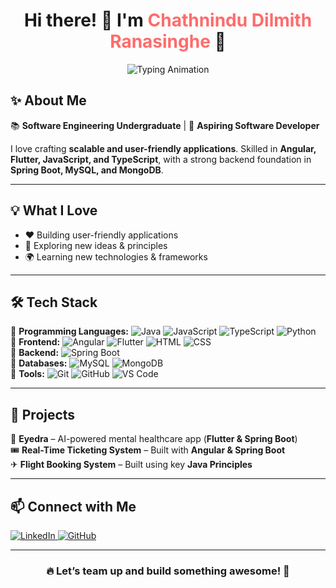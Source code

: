 <h1 align="center">Hi there! 👋 I'm <span style="color:#ff6b6b;">Chathnindu Dilmith Ranasinghe</span> 🚀</h1>

<p align="center"> 
  <img src="https://readme-typing-svg.herokuapp.com?font=Fira+Code&weight=600&size=22&pause=1000&color=3B82F6&center=true&vCenter=true&random=false&width=600&lines=Aspiring+Software+Developer+💻;Passionate+About+Innovation+🚀;Building+User-Friendly+Applications+❤️" 
  alt="Typing Animation" /> 
</p>

## ✨ About Me  
📚 **Software Engineering Undergraduate** | 🎯 **Aspiring Software Developer** 

I love crafting **scalable and user-friendly applications**. Skilled in **Angular, Flutter, JavaScript, and TypeScript**, with a strong backend foundation in **Spring Boot, MySQL, and MongoDB**.  

---

## 💡 What I Love
- ❤️ Building user-friendly applications
- 🎨 Exploring new ideas & principles
- 🌍 Learning new technologies & frameworks

---

## 🛠️ Tech Stack  
🔹 **Programming Languages:** ![Java](https://img.shields.io/badge/-Java-007396?style=flat&logo=java&logoColor=white) ![JavaScript](https://img.shields.io/badge/-JavaScript-F7DF1E?style=flat&logo=javascript&logoColor=black) ![TypeScript](https://img.shields.io/badge/-TypeScript-3178C6?style=flat&logo=typescript&logoColor=white) ![Python](https://img.shields.io/badge/-Python-3776AB?style=flat&logo=python&logoColor=white)  
🔹 **Frontend:** ![Angular](https://img.shields.io/badge/-Angular-DD0031?style=flat&logo=angular&logoColor=white) ![Flutter](https://img.shields.io/badge/-Flutter-02569B?style=flat&logo=flutter&logoColor=white) ![HTML](https://img.shields.io/badge/-HTML-E34F26?style=flat&logo=html5&logoColor=white) ![CSS](https://img.shields.io/badge/-CSS-1572B6?style=flat&logo=css3&logoColor=white)  
🔹 **Backend:** ![Spring Boot](https://img.shields.io/badge/-Spring_Boot-6DB33F?style=flat&logo=spring-boot&logoColor=white)  
🔹 **Databases:** ![MySQL](https://img.shields.io/badge/-MySQL-4479A1?style=flat&logo=mysql&logoColor=white) ![MongoDB](https://img.shields.io/badge/-MongoDB-47A248?style=flat&logo=mongodb&logoColor=white)  
🔹 **Tools:** ![Git](https://img.shields.io/badge/-Git-F05032?style=flat&logo=git&logoColor=white) ![GitHub](https://img.shields.io/badge/-GitHub-181717?style=flat&logo=github&logoColor=white) ![VS Code](https://img.shields.io/badge/-VS%20Code-007ACC?style=flat&logo=visual-studio-code&logoColor=white)  

---

## 🚀 Projects  
🌟 **Eyedra** – AI-powered mental healthcare app (**Flutter & Spring Boot**)  
🎟 **Real-Time Ticketing System** – Built with **Angular & Spring Boot**  
✈ **Flight Booking System** – Built using key **Java Principles**  

---

## 📫 Connect with Me  
<p align="left">
  <a href="https://www.linkedin.com/in/chathnindu/">
    <img src="https://img.shields.io/badge/LinkedIn-Connect-blue?style=for-the-badge&logo=linkedin" alt="LinkedIn" />
  </a>
  <a href="https://github.com/chathnindu">
    <img src="https://img.shields.io/badge/GitHub-Follow-black?style=for-the-badge&logo=github" alt="GitHub" />
  </a>
</p>

---

<h3 align="center">🔥 Let’s team up and build something awesome! 🚀</h3>

